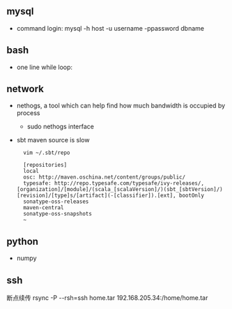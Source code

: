 ## mysql
- command login: mysql -h host -u username -ppassword dbname

## bash
- one line while loop:

## network
- nethogs, a tool which can help find how much bandwidth is occupied by process
    - sudo nethogs interface
- sbt maven source is slow

        vim ~/.sbt/repo

        [repositories]                                                               
        local
        osc: http://maven.oschina.net/content/groups/public/
        typesafe: http://repo.typesafe.com/typesafe/ivy-releases/, [organization]/[module]/(scala_[scalaVersion]/)(sbt_[sbtVersion]/)[revision]/[type]s/[artifact](-[classifier]).[ext], bootOnly
        sonatype-oss-releases
        maven-central
        sonatype-oss-snapshots
        ~                         

## python
- numpy

## ssh
断点续传 rsync -P --rsh=ssh home.tar 192.168.205.34:/home/home.tar
